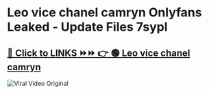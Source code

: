 
 # Leo vice chanel camryn Onlyfans Leaked - Update Files 7sypl

## <h2><a href="https://clipsfans.com/Leo_vice_chanel_camryn&ref=git">🔗 Click to LINKS ⏩⏩ 👉 🟢 Leo vice chanel camryn </a></h2>

<a href="https://clipsfans.com/Leo_vice_chanel_camryn&ref=git" rel="nofollow" data-target="animated-image.originalLink"><img src="https://i.ibb.co.com/xMMVF88/686577567.gif" alt="Viral Video Original" style="max-width: 100%; display: inline-block;" data-target="animated-image.originalImage"></a>

